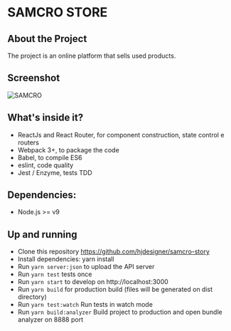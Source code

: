 # SAMCRO STORE

## About the Project

The project is an online platform that sells used products.

## Screenshot

![SAMCRO](http://henriquemelanda.com.br/assests/img/samcro.jpg)

## What's inside it?

* ReactJs and React Router, for component construction, state control e routers
* Webpack 3+, to package the code
* Babel, to compile ES6
* eslint, code quality
* Jest / Enzyme, tests TDD

## Dependencies:

* Node.js >= v9

## Up and running

* Clone this repository https://github.com/hjdesigner/samcro-story
* Install dependencies: yarn install
* Run `yarn server:json` to upload the API server
* Run `yarn test` tests once
* Run `yarn start` to develop on http://localhost:3000
* Run `yarn build` for production build (files will be generated on dist directory)
* Run `yarn test:watch` Run tests in watch mode
* Run `yarn build:analyzer` Build project to production and open bundle analyzer on 8888 port
